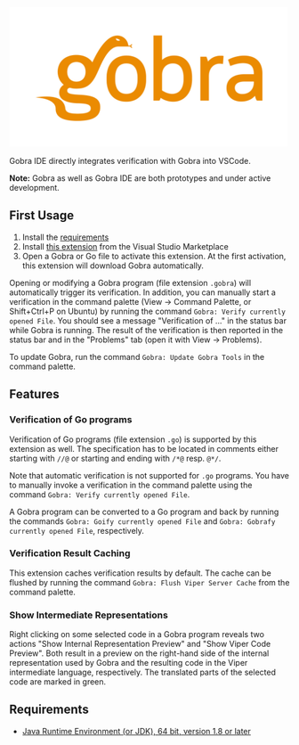 <img src="images/gobra.png" height="250">

Gobra IDE directly integrates verification with Gobra into VSCode.

**Note:** Gobra as well as Gobra IDE are both prototypes and under active development.

## First Usage
1. Install the [requirements](#requirements)
2. Install [this extension](https://marketplace.visualstudio.com/items?itemName=viper-admin.gobra-ide) from the Visual Studio Marketplace
3. Open a Gobra or Go file to activate this extension. At the first activation, this extension will download Gobra automatically.

Opening or modifying a Gobra program (file extension `.gobra`) will automatically trigger its verification.
In addition, you can manually start a verification in the command palette (View -> Command Palette, or Shift+Ctrl+P on Ubuntu) by running the command `Gobra: Verify currently opened File`.
You should see a message "Verification of ..." in the status bar while Gobra is running. 
The result of the verification is then reported in the status bar and in the "Problems" tab (open it with View -> Problems).

To update Gobra, run the command `Gobra: Update Gobra Tools` in the command palette.

## Features
### Verification of Go programs
Verification of Go programs (file extension `.go`) is supported by this extension as well.
The specification has to be located in comments either starting with `//@` or starting and ending with `/*@` resp. `@*/`.

Note that automatic verification is not supported for `.go` programs.
You have to manually invoke a verification in the command palette using the command `Gobra: Verify currently opened File`.

A Gobra program can be converted to a Go program and back by running the commands `Gobra: Goify currently opened File` and `Gobra: Gobrafy currently opened File`, respectively.

### Verification Result Caching
This extension caches verification results by default.
The cache can be flushed by running the command `Gobra: Flush Viper Server Cache` from the command palette.

### Show Intermediate Representations
Right clicking on some selected code in a Gobra program reveals two actions "Show Internal Representation Preview" and "Show Viper Code Preview".
Both result in a preview on the right-hand side of the internal representation used by Gobra and the resulting code in the Viper intermediate language, respectively.
The translated parts of the selected code are marked in green.

## Requirements
- [Java Runtime Environment (or JDK), 64 bit, version 1.8 or later](https://www.java.com/en/download/)
